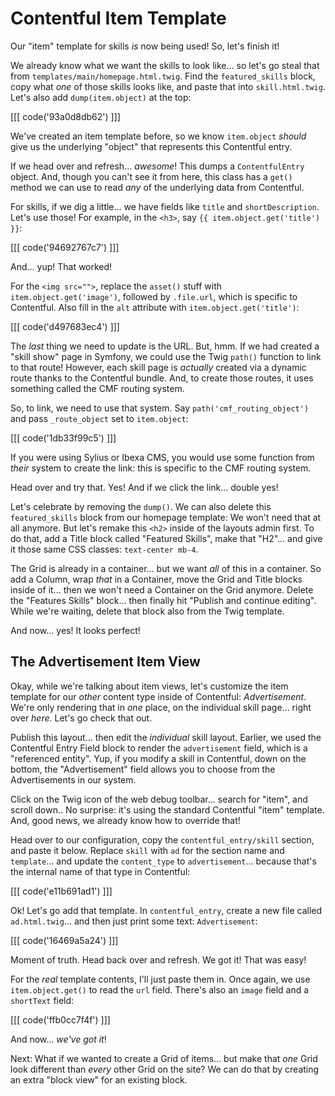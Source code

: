 # Contentful Item Template

Our "item" template for skills *is* now being used! So, let's finish it!

We already know what we want the skills to look like... so let's go steal that
from `templates/main/homepage.html.twig`. Find the `featured_skills` block, copy
what *one* of those skills looks like, and paste that into `skill.html.twig`.
Let's also add `dump(item.object)` at the top:

[[[ code('93a0d8db62') ]]]

We've created an item template before, so we know `item.object` *should* give us
the underlying "object" that represents this Contentful entry.

If we head over and refresh... *awesome*! This dumps a `ContentfulEntry` object.
And, though you can't see it from here, this class has a `get()` method we can
use to read *any* of the underlying data from Contentful.

For skills, if we dig a little... we have fields like `title` and `shortDescription`.
Let's use those! For example, in the `<h3>`, say `{{ item.object.get('title') }}`:

[[[ code('94692767c7') ]]]

And... yup! That worked!

For the `<img src="">`, replace the `asset()` stuff with `item.object.get('image')`,
followed by `.file.url`, which is specific to Contentful. Also fill in the `alt`
attribute with `item.object.get('title')`:

[[[ code('d497683ec4') ]]]

The *last* thing we need to update is the URL. But, hmm. If we had created a
"skill show" page in Symfony, we could use the Twig `path()` function to link to
that route! However, each skill page is *actually* created via a dynamic route
thanks to the Contentful bundle. And, to create those routes, it uses
something called the CMF routing system.

So, to link, we need to use that system. Say `path('cmf_routing_object')` and
pass `_route_object` set to `item.object`:

[[[ code('1db33f99c5') ]]]

If you were using Sylius or Ibexa CMS, you would use some function from *their* system
to create the link: this is specific to the CMF routing system.

Head over and try that. Yes! And if we click the link... double yes!

Let's celebrate by removing the `dump()`. We can also delete this `featured_skills`
block from our homepage template: We won't need that at all anymore. But let's
remake this `<h2>` inside of the layouts admin first. To do that, add a Title block
called "Featured Skills", make that "H2"... and give it those same CSS
classes: `text-center mb-4`.

The Grid is already in a container... but we want *all* of this in a container.
So add a Column, wrap *that* in a Container, move the Grid and Title blocks inside
of it... then we won't need a Container on the Grid anymore. Delete the
"Features Skills" block... then finally hit "Publish and continue editing". While
we're waiting, delete that block also from the Twig template.

And now... yes! It looks perfect!

## The Advertisement Item View

Okay, while we're talking about item views, let's customize the item template for
our *other* content type inside of Contentful: *Advertisement*. We're only rendering
that in *one* place, on the individual skill page... right over *here*. Let's go check
that out.

Publish this layout... then edit the *individual* skill layout. Earlier, we
used the Contentful Entry Field block to render the `advertisement` field, which
is a "referenced entity". Yup, if you modify a skill in Contentful, down on the
bottom, the "Advertisement" field allows you to choose from the Advertisements
in our system.

Click on the Twig icon of the web debug toolbar... search for "item", and scroll
down.. No surprise: it's using the standard Contentful "item" template. And, good
news, we already know how to override that!

Head over to our configuration, copy the `contentful_entry/skill` section, and paste
it below. Replace `skill` with `ad` for the section name and `template`... and
update the `content_type` to `advertisement`... because that's the internal
name of that type in Contentful:

[[[ code('e11b691ad1') ]]]

Ok! Let's go add that template. In `contentful_entry`, create a new file called
`ad.html.twig`... and then just print some text: `Advertisement`:

[[[ code('16469a5a24') ]]]

Moment of truth. Head back over and refresh. We got it! That was easy!

For the *real* template contents, I'll just paste them in. Once again, we use
`item.object.get()` to read the `url` field. There's also an `image` field and a
`shortText` field:

[[[ code('ffb0cc7f4f') ]]]

And now... *we've got it*!

Next: What if we wanted to create a Grid of items... but make that
*one* Grid look different than *every* other Grid on the site? We can do that by
creating an extra "block view" for an existing block.
